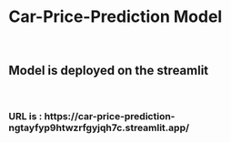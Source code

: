 # Car-Price-Prediction Model
<br>
<h2>Model is deployed on the streamlit </h2>
<br>
<h3>URL is : https://car-price-prediction-ngtayfyp9htwzrfgyjqh7c.streamlit.app/</h3>
